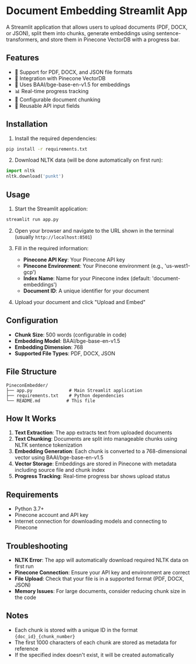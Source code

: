 # Document Embedding Streamlit App

A Streamlit application that allows users to upload documents (PDF, DOCX, or JSON), split them into chunks, generate embeddings using sentence-transformers, and store them in Pinecone VectorDB with a progress bar.

## Features

- 📄 Support for PDF, DOCX, and JSON file formats
- 🔗 Integration with Pinecone VectorDB
- 🤖 Uses BAAI/bge-base-en-v1.5 for embeddings
- 📊 Real-time progress tracking
- 🎯 Configurable document chunking
- 💾 Reusable API input fields

## Installation

1. Install the required dependencies:
```bash
pip install -r requirements.txt
```

2. Download NLTK data (will be done automatically on first run):
```python
import nltk
nltk.download('punkt')
```

## Usage

1. Start the Streamlit application:
```bash
streamlit run app.py
```

2. Open your browser and navigate to the URL shown in the terminal (usually `http://localhost:8501`)

3. Fill in the required information:
   - **Pinecone API Key**: Your Pinecone API key
   - **Pinecone Environment**: Your Pinecone environment (e.g., 'us-west1-gcp')
   - **Index Name**: Name for your Pinecone index (default: 'document-embeddings')
   - **Document ID**: A unique identifier for your document

4. Upload your document and click "Upload and Embed"

## Configuration

- **Chunk Size**: 500 words (configurable in code)
- **Embedding Model**: BAAI/bge-base-en-v1.5
- **Embedding Dimension**: 768
- **Supported File Types**: PDF, DOCX, JSON

## File Structure

```
PineconEmbedder/
├── app.py              # Main Streamlit application
├── requirements.txt    # Python dependencies
└── README.md          # This file
```

## How It Works

1. **Text Extraction**: The app extracts text from uploaded documents
2. **Text Chunking**: Documents are split into manageable chunks using NLTK sentence tokenization
3. **Embedding Generation**: Each chunk is converted to a 768-dimensional vector using BAAI/bge-base-en-v1.5
4. **Vector Storage**: Embeddings are stored in Pinecone with metadata including source file and chunk index
5. **Progress Tracking**: Real-time progress bar shows upload status

## Requirements

- Python 3.7+
- Pinecone account and API key
- Internet connection for downloading models and connecting to Pinecone

## Troubleshooting

- **NLTK Error**: The app will automatically download required NLTK data on first run
- **Pinecone Connection**: Ensure your API key and environment are correct
- **File Upload**: Check that your file is in a supported format (PDF, DOCX, JSON)
- **Memory Issues**: For large documents, consider reducing chunk size in the code

## Notes

- Each chunk is stored with a unique ID in the format `{doc_id}_{chunk_number}`
- The first 1000 characters of each chunk are stored as metadata for reference
- If the specified index doesn't exist, it will be created automatically